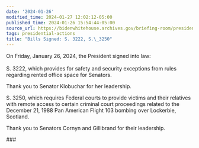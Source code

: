 ```yaml
---
date: '2024-01-26'
modified_time: 2024-01-27 12:02:12-05:00
published_time: 2024-01-26 15:54:44-05:00
source_url: https://bidenwhitehouse.archives.gov/briefing-room/presidential-actions/2024/01/26/bills-signed-s-3222-s-3250/
tags: presidential-actions
title: "Bills Signed: S. 3222, S.\_3250"
---
```

 
On Friday, January 26, 2024, the President signed into law:  
   
S. 3222, which provides for safety and security exceptions from rules
regarding rented office space for Senators.

Thank you to Senator Klobuchar for her leadership.

S. 3250, which requires Federal courts to provide victims and their
relatives with remote access to certain criminal court proceedings
related to the December 21, 1988 Pan American Flight 103 bombing over
Lockerbie, Scotland.  
  
Thank you to Senators Cornyn and Gillibrand for their leadership.

\###
